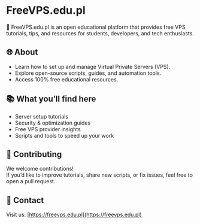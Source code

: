# FreeVPS.edu.pl

🚀 FreeVPS.edu.pl is an open educational platform that provides free VPS tutorials, tips, and resources for students, developers, and tech enthusiasts.

## 🌐 About
- Learn how to set up and manage Virtual Private Servers (VPS).
- Explore open-source scripts, guides, and automation tools.
- Access 100% free educational resources.

## 📚 What you’ll find here
- Server setup tutorials
- Security & optimization guides
- Free VPS provider insights
- Scripts and tools to speed up your work

## 🤝 Contributing
We welcome contributions!  
If you’d like to improve tutorials, share new scripts, or fix issues, feel free to open a pull request.

## 📩 Contact
Visit us: [https://freevps.edu.pl](https://freevps.edu.pl)  
